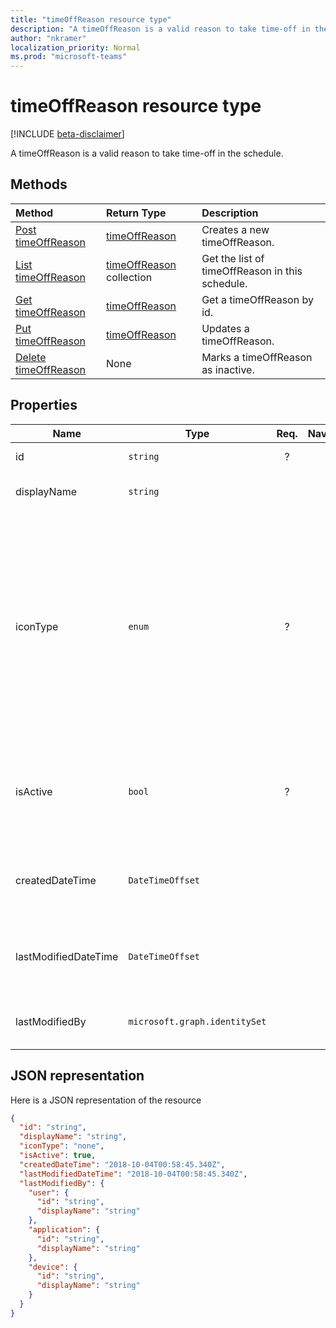 ```yaml
---
title: "timeOffReason resource type"
description: "A timeOffReason is a valid reason to take time-off in the schedule."
author: "nkramer"
localization_priority: Normal
ms.prod: "microsoft-teams"
---
```


# timeOffReason resource type

[!INCLUDE [beta-disclaimer](../../includes/beta-disclaimer.md)]

A timeOffReason is a valid reason to take time-off in the schedule.

## Methods

| Method       | Return Type  |Description|
|:---------------|:--------|:----------|
|[Post timeOffReason](../api/timeOffReason-post.md) | [timeOffReason](timeOffReason.md) | Creates a new timeOffReason.|
|[List timeOffReason](../api/timeOffReason-list.md) | [timeOffReason](timeOffReason.md) collection | Get the list of timeOffReason in this schedule.|
|[Get timeOffReason](../api/timeOffReason-get.md) | [timeOffReason](timeOffReason.md) | Get a timeOffReason by id.|
|[Put timeOffReason](../api/timeOffReason-put.md) | [timeOffReason](timeOffReason.md) | Updates a timeOffReason.|
|[Delete timeOffReason](../api/timeOffReason-delete.md) | None | Marks a timeOffReason as inactive.|

## Properties
|Name          |Type           |Req.|Nav.|computed|Description                                                                                 |
|--------------|---------------|:--:|:--:|:--:|--------------------------------------------------------------------------------------------|
| id			|`string`      |?   |  |  |Id of the `timeOffReason`.|
| displayName               | `string`                  |      |      |  | The name of the `timeOffReason`.     |
| iconType | `enum`   | ?   |   |   | Supported icon types: none; car; calendar; running; plane; firstAid; doctor; notWorking; clock; juryDuty; globe; cup; phone; weather; umbrella; piggyBank; dog; cake; trafficCone; pin; sunny. |
| isActive 			|`bool`      |?   |  |   | Indicates if the `timeOffReason` can be used when creating new entities or updating existing ones.|
| createdDateTime		|`DateTimeOffset`        |   |   |?  |The time stamp in which this `timeOffReason` was first created.|
| lastModifiedDateTime		|`DateTimeOffset`        |   |   |?  |The time stamp in which this `timeOffReason` was last updated.|
| lastModifiedBy		|`microsoft.graph.identitySet`        |   |   |?  |The identity that last updated this `timeOffReason`.|

## JSON representation

Here is a JSON representation of the resource

<!-- {
  "blockType": "resource",
  "keyProperty": "id",
  "@odata.type": "microsoft.graph.timeOffReason"
}-->

```json
{
  "id": "string",
  "displayName": "string",
  "iconType": "none",
  "isActive": true,
  "createdDateTime": "2018-10-04T00:58:45.340Z",
  "lastModifiedDateTime": "2018-10-04T00:58:45.340Z",
  "lastModifiedBy": {
    "user": {
      "id": "string",
      "displayName": "string"
    },
    "application": {
      "id": "string",
      "displayName": "string"
    },
    "device": {
      "id": "string",
      "displayName": "string"
    }
  }
}
```


<!-- uuid: 8fcb5dbc-d5aa-4681-8e31-b001d5168d79
2015-10-25 14:57:30 UTC -->
<!--
{
  "type": "#page.annotation",
  "description": "timeOffReason resource",
  "keywords": "",
  "section": "documentation",
  "tocPath": "",
  "suppressions": [
    "Error: /api-reference/beta/resources/timeoffreason.md:\r\n      Exception processing links.\r\n    System.ArgumentException: Link Definition was null. Link text: !INCLUDE [beta-disclaimer](../../includes/beta-disclaimer.md)\r\n      at ApiDoctor.Validation.DocFile.get_LinkDestinations()\r\n      at ApiDoctor.Validation.DocSet.ValidateLinks(Boolean includeWarnings, String[] relativePathForFiles, IssueLogger issues, Boolean requireFilenameCaseMatch, Boolean printOrphanedFiles)"
  ]
}
-->
